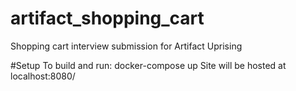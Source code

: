 # artifact_shopping_cart
Shopping cart interview submission for Artifact Uprising

#Setup
To build and run: docker-compose up
Site will be hosted at localhost:8080/
